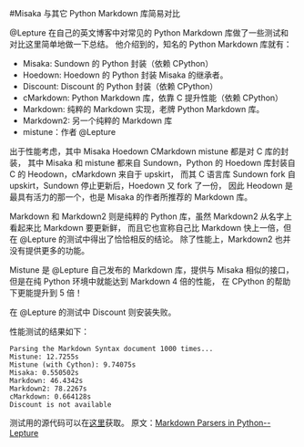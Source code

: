 #Misaka 与其它 Python Markdown 库简易对比

@Lepture 在自己的英文博客中对常见的 Python Markdown 库做了一些测试和对比这里简单地做一下总结。
他介绍到的，知名的 Python Markdown 库就有：
* Misaka: Sundown 的 Python 封装（依赖 CPython）
* Hoedown: Hoedown 的 Python 封装 Misaka 的继承者。
* Discount: Discount 的 Python 封装（依赖 CPython）
* cMarkdown: Python Markdown 库，依靠 C 提升性能（依赖 CPython）
* Markdown: 纯粹的 Markdown 实现，老牌 Python Markdown 库。
* Markdown2: 另一个纯粹的 Markdown 库
* mistune：作者 @Lepture

出于性能考虑，其中 Misaka Hoedown CMarkdown mistune 都是对 C 库的封装，
其中 Misaka 和 mistune 都来自 Sundown，Python 的 Hoedown 库封装自 C 的 Heodown，cMarkdown 来自于 upskirt，
而其 C 语言库 Sundown fork 自 upskirt，Sundown 停止更新后，Hoedown 又 fork 了一份，
因此 Heodown 是最具有活力的那一个，也是 Misaka 的作者所推荐的 Markdown 库。

Markdown 和 Markdown2 则是纯粹的 Python 库，虽然 Markdown2 从名字上看起来比 Markdown 要更新鲜，
而且它也宣称自己比 Markdown 快上一倍，但在 @Lepture 的测试中得出了恰恰相反的结论。
除了性能上，Markdown2 也并没有提供更多的功能。

Mistune 是 @Lepture 自己发布的 Markdown 库，提供与 Misaka 相似的接口，但是在纯 Python 环境中就能达到 Markdown 4 倍的性能，
在 CPython 的帮助下更能提升到 5 倍！

在 @Lepture 的测试中 Discount 则安装失败。

性能测试的结果如下：

    Parsing the Markdown Syntax document 1000 times...
    Mistune: 12.7255s
    Mistune (with Cython): 9.74075s
    Misaka: 0.550502s
    Markdown: 46.4342s
    Markdown2: 78.2267s
    cMarkdown: 0.664128s
    Discount is not available

测试用的源代码可以在[这里](https://github.com/lepture/mistune/blob/master/tests/bench.py)获取。
原文：[Markdown Parsers in Python--Lepture](http://lepture.com/en/2014/markdown-parsers-in-python)
